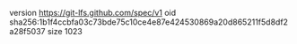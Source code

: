 version https://git-lfs.github.com/spec/v1
oid sha256:1b1f4ccbfa03c73bde75c10ce4e87e424530869a20d865211f5d8df2a28f5037
size 1023
